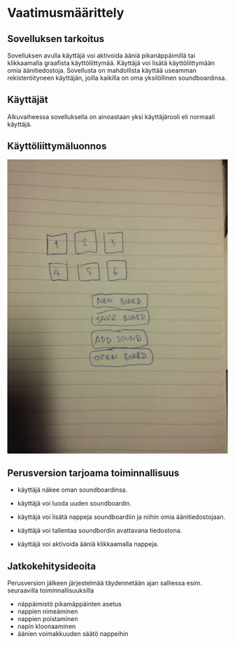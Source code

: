 # Vaatimusmäärittely

## Sovelluksen tarkoitus

Sovelluksen avulla käyttäjä voi aktivoida ääniä pikanäppäimillä tai klikkaamalla graafista käyttöliittymää. Käyttäjä voi lisätä käyttöliittymään omia äänitiedostoja. Sovellusta on mahdollista käyttää useamman rekisteröityneen käyttäjän, joilla kaikilla on oma yksilöllinen soundboardinsa.

## Käyttäjät

Alkuvaiheessa sovelluksella on ainoastaan yksi käyttäjärooli eli normaali käyttäjä.

## Käyttöliittymäluonnos

<img src="https://raw.githubusercontent.com/synesteesia/ot-harjoitustyo/master/dokumentointi/Kuvat/20191106_163624.jpg" width="750">

## Perusversion tarjoama toiminnallisuus

- käyttäjä näkee oman soundboardinsa.

- käyttäjä voi luoda uuden soundboardin.

- käyttäjä voi lisätä nappeja soundboardiin ja niihin omia äänitiedostojaan.

- käyttäjä voi tallentaa soundbordin avattavana tiedostona.

- käyttäjä voi aktivoida ääniä klikkaamalla nappeja.

## Jatkokehitysideoita

Perusversion jälkeen järjestelmää täydennetään ajan salliessa esim. seuraavilla toiminnallisuuksilla

- näppäimistö pikamäppäinten asetus
- nappien nimeäminen
- nappien poistaminen
- napin kloonaaminen
- äänien voimakkuuden säätö nappeihin